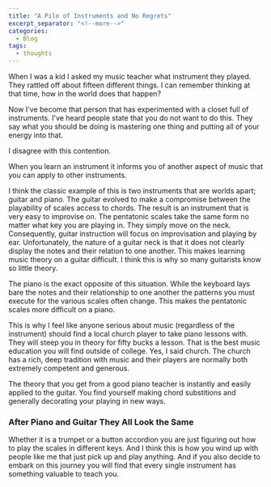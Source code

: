 ```yaml
---
title: "A Pile of Instruments and No Regrets"
excerpt_separator: "<!--more-->"
categories:
  - Blog
tags:
  - thoughts
---
```


When I was a kid I asked my music teacher what instrument they played.  They rattled off about fifteen different things.
I can remember thinking at that time, how in the world does that happen?   
<!--more-->

Now I've become that person that has experimented with a closet full of instruments.  I've heard people state that you do 
not want to do this.  They say what you should be doing is mastering one thing and putting all of your energy into that.   

I disagree with this contention.   

When you learn an instrument it informs you of another aspect of music that you can apply to other instruments.   

I think the classic example of this is two instruments that are worlds apart; guitar and piano.  The guitar evolved to make 
a compromise between the playability of scales access to chords.  The result is an instrument that is very easy to 
improvise on.  The pentatonic scales take the same form no matter what key you are playing in.  They simply move on the neck. 
Consequently, guitar instruction will focus on improvisation and playing by ear.  Unfortunately, the nature of a guitar neck 
is that it does not clearly display the notes and their relation to one another.  This makes learning music theory on a guitar 
difficult.  I think this is why so many guitarists know so little theory.   

The piano is the exact opposite of this situation.  While the keyboard lays bare the notes and their relationship to one another 
the patterns you must execute for the various scales often change.  This makes the pentatonic scales more difficult on a piano.

This is why I feel like anyone serious about music (regardless of the instrument) should find a local church player to take piano 
lessons with.  They will steep you in theory for fifty bucks a lesson.  That is the best music education you will find 
outside of college.  Yes, I said church.  The church has a rich, deep tradition with music and their players are 
normally both extremely competent and generous.   

The theory that you get from a good piano teacher is instantly and easily applied to the guitar.  You find yourself making
chord substitions and generally decorating your playing in new ways.

### After Piano and Guitar They All Look the Same

Whether it is a trumpet or a button accordion you are just figuring out how to play the scales in different keys.  And I think 
this is how you wind up with people like me that just pick up and play anything.  And if you also decide to embark on 
this journey you will find that every single instrument has something valuable to teach you.